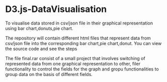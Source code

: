 # D3.js-DataVisualisation
To visualise data stored in csv/json file in their graphical representation using bar chart,donuts,pie chart.


The repository will contain different html files that represent data from csv/json file into the corresponding bar chart,pie chart,donut.
You can view the source code and see the steps

The file final.rar consist of a small project that involves switching of represented data from one graphical representation to other,
filer functionality to control the fields for the graph and gropu functionalities to group data on the basis of different fields. 
